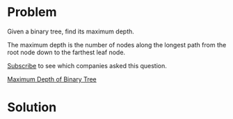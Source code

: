 
# Problem

Given a binary tree, find its maximum depth.

The maximum depth is the number of nodes along the longest path from the root
node down to the farthest leaf node.

[Subscribe](/subscribe/) to see which companies asked this question.



[Maximum Depth of Binary Tree](https://leetcode.com/problems/maximum-depth-of-binary-tree)

# Solution




